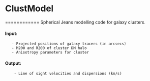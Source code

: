 # ClustModel
============
Spherical Jeans modelling code for galaxy clusters.

#### Input:
       - Projected positions of galaxy tracers (in arcsecs)
       - M200 and R200 of cluster DM halo
       - Anisotropy parameters for cluster

#### Output:
        - Line of sight velocities and dispersions (km/s)
